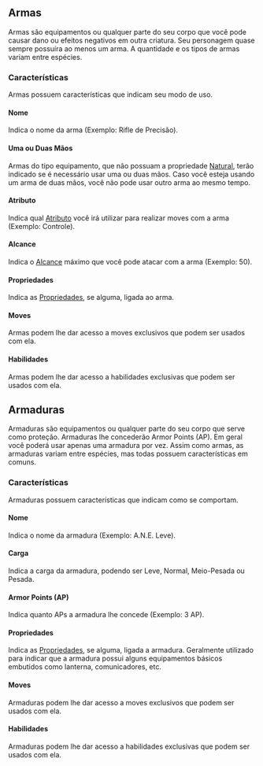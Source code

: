 ## Armas

Armas são equipamentos ou qualquer parte do seu corpo que você pode causar dano ou efeitos negativos em outra criatura. Seu personagem quase sempre possuíra ao menos um arma. A quantidade e os tipos de armas variam entre espécies.

### Características

Armas possuem características que indicam seu modo de uso.

#### Nome
Indica o nome da arma (Exemplo: Rifle de Precisão).

#### Uma ou Duas Mãos

Armas do tipo equipamento, que não possuam a propriedade [Natural](./properties.md#natural), terão indicado se é necessário usar uma ou duas mãos. Caso você esteja usando um arma de duas mãos, você não pode usar outro arma ao mesmo tempo.

#### Atributo
Indica qual [Atributo](../2_character/index.md#atributos) você irá utilizar para realizar moves com a arma (Exemplo: Controle).

#### Alcance
Indica o [Alcance](./distance.md#alcance-e-distância) máximo que você pode atacar com a arma (Exemplo: 50).

#### Propriedades
Indica as [Propriedades](./properties.md#propriedades-de-armas), se alguma, ligada ao arma.

#### Moves
Armas podem lhe dar acesso a moves exclusivos que podem ser usados com ela.

#### Habilidades
Armas podem lhe dar acesso a habilidades exclusivas que podem ser usados com ela.

## Armaduras

Armaduras são equipamentos ou qualquer parte do seu corpo que serve como proteção. Armaduras lhe concederão Armor Points (AP). Em geral você poderá usar apenas uma armadura por vez. Assim como armas, as armaduras variam entre espécies, mas todas possuem características em comuns.

### Características
Armaduras possuem características que indicam como se comportam.

#### Nome
Indica o nome da armadura (Exemplo: A.N.E. Leve).

#### Carga
Indica a carga da armadura, podendo ser Leve, Normal, Meio-Pesada ou Pesada.

#### Armor Points (AP)
Indica quanto APs a armadura lhe concede (Exemplo: 3 AP).

<!-- #### Resiliência
Armaduras podem prover Resistências e Imunidades (Exemplo: Resistência Energia). -->

#### Propriedades
Indica as [Propriedades](./properties.md#propriedades-de-armaduras), se alguma, ligada a armadura. Geralmente utilizado para indicar que a armadura possui alguns equipamentos básicos embutidos como lanterna, comunicadores, etc.

#### Moves
Armaduras podem lhe dar acesso a moves exclusivos que podem ser usados com ela.

#### Habilidades
Armaduras podem lhe dar acesso a habilidades exclusivas que podem ser usados com ela.
